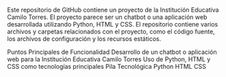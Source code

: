 Este repositorio de GitHub contiene un proyecto de la Institución Educativa Camilo Torres. El proyecto parece ser un chatbot o una aplicación web desarrollada utilizando Python, HTML y CSS. El repositorio contiene varios archivos y carpetas relacionados con el proyecto, como el código fuente, los archivos de configuración y los recursos estáticos.

Puntos Principales de Funcionalidad
Desarrollo de un chatbot o aplicación web para la Institución Educativa Camilo Torres
Uso de Python, HTML y CSS como tecnologías principales
Pila Tecnológica
Python
HTML
CSS
